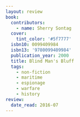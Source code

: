 ```yaml
---
layout: review
book:
  contributors:
    - name: Sherry Sontag
  cover:
    tint_color: '#5f7777'
  isbn10: 0099409984
  isbn13: '9780099409984'
  publication_year: 2000
  title: Blind Man's Bluff
  tags:
    - non-fiction
    - maritime
    - espionage
    - warfare
    - history
review:
  date_read: 2016-07
---
```

